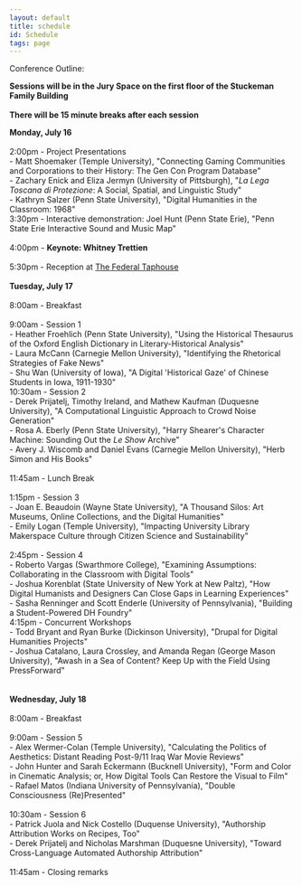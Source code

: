 ```yaml
---
layout: default
title: schedule
id: Schedule
tags: page
---
```


Conference Outline:<br/>

**Sessions will be in the Jury Space on the first floor of the Stuckeman Family Building**
<br/><br/>
**There will be 15 minute breaks after each session**

**Monday, July 16**<br/><br/>
2:00pm - Project Presentations<br/>
    - Matt Shoemaker (Temple University), "Connecting Gaming Communities and Corporations to their History: The Gen Con Program Database"<br/>
    - Zachary Enick and Eliza Jermyn (University of Pittsburgh), "*La Lega Toscana di Protezione*: A Social, Spatial, and Linguistic Study"<br/>
    - Kathryn Salzer (Penn State University), "Digital Humanities in the Classroom: 1968"<br/>
3:30pm - Interactive demonstration: Joel Hunt (Penn State Erie), "Penn State Erie Interactive Sound and Music Map"<br/><br/>
4:00pm - **Keynote: Whitney Trettien**<br/><br/>
5:30pm - Reception at [The Federal Taphouse](https://www.federaltaphouse.com/state-college-pa/)
<br/><br/>
**Tuesday, July 17**<br/><br/>
8:00am - Breakfast<br/><br/>
9:00am - Session 1<br/>
    - Heather Froehlich (Penn State University), "Using the Historical Thesaurus of the Oxford English Dictionary in Literary-Historical Analysis"<br/>
    - Laura McCann (Carnegie Mellon University), "Identifying the Rhetorical Strategies of Fake News"<br/>
    - Shu Wan (University of Iowa), "A Digital 'Historical Gaze' of Chinese Students in Iowa, 1911-1930"<br/>
10:30am - Session 2<br/>
    - Derek Prijatelj, Timothy Ireland, and Mathew Kaufman (Duquesne University), "A Computational Linguistic Approach to Crowd Noise Generation"<br/>
    - Rosa A. Eberly (Penn State University), "Harry Shearer's Character Machine: Sounding Out the *Le Show* Archive"<br/>
    - Avery J. Wiscomb and Daniel Evans (Carnegie Mellon University), "Herb Simon and His Books"<br/><br/>
11:45am - Lunch Break<br/><br/>
1:15pm - Session 3<br/>
    - Joan E. Beaudoin (Wayne State University), "A Thousand Silos: Art Museums, Online Collections, and the Digital Humanities"<br/>
    - Emily Logan (Temple University), "Impacting University Library Makerspace Culture through Citizen Science and Sustainability"<br/><br/>
2:45pm - Session 4<br/>
    - Roberto Vargas (Swarthmore College), "Examining Assumptions: Collaborating in the Classroom with Digital Tools"<br/>
    - Joshua Korenblat (State University of New York at New Paltz), "How Digital Humanists and Designers Can Close Gaps in Learning Experiences"<br/>
    - Sasha Renninger and Scott Enderle (University of Pennsylvania), "Building a Student-Powered DH Foundry"<br/>
4:15pm - Concurrent Workshops<br/>
    - Todd Bryant and Ryan Burke (Dickinson University), "Drupal for Digital Humanities Projects"<br/>
    - Joshua Catalano, Laura Crossley, and Amanda Regan (George Mason University), "Awash in a Sea of Content? Keep Up with the Field Using PressForward"<br/>
<br/><br/>
**Wednesday, July 18**<br/><br/>
8:00am - Breakfast<br/><br/>
9:00am - Session 5<br/>
    - Alex Wermer-Colan (Temple University), "Calculating the Politics of Aesthetics: Distant Reading Post-9/11 Iraq War Movie Reviews"<br/>
    - John Hunter and Sarah Eckermann (Bucknell University), "Form and Color in Cinematic Analysis; or, How Digital Tools Can Restore the Visual to Film"<br/>
    - Rafael Matos (Indiana University of Pennsylvania), "Double Consciousness (Re)Presented"<br/><br/>
10:30am - Session 6<br/>
    - Patrick Juola and Nick Costello (Duquense University), "Authorship Attribution Works on Recipes, Too"<br/>
    - Derek Prijatelj and Nicholas Marshman (Duquesne University), "Toward Cross-Language Automated Authorship Attribution"<br/><br/>
11:45am - Closing remarks
